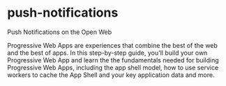 # push-notifications
Push Notifications on the Open Web

Progressive Web Apps are experiences that combine the best of the web and the best of apps. In this step-by-step guide, you'll build your own Progressive Web App and learn the the fundamentals needed for building Progressive Web Apps, including the app shell model, how to use service workers to cache the App Shell and your key application data and more.
